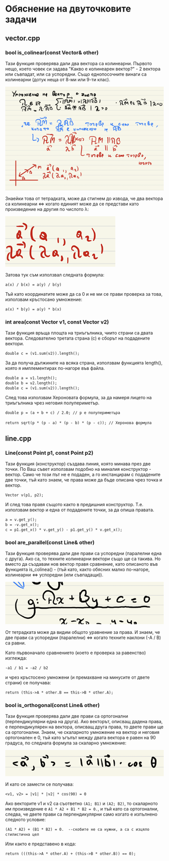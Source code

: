 # Обяснение на двуточковите задачи
## vector.cpp
### bool is_colinear(const Vector& other)
Тази функция проверява дали два вектора са колинеарни. Първото нещо, което човек си задава "Kакво е колинеарен вектор?" - 2 вектора или съвпадат, или са успоредни. Също еднопосочните винаги са колинеарни (дотук неща от 8-ми или 9-ти клас). 

<img src="assets/co.png" >

Знаейки това от тетрадката, може да стигнем до извода, че два вектора са колинеарни <=> когато единият може да се представи като произведение на другия по числото λ: 

<img src="assets/small_co.png" >

Затова тук съм използвал следната формула:
```
a(x) / b(x) = a(y) / b(y)
```
Тъй като координатите може да са 0 и не ми се прави проверка за това, използвам кръстосано умножение:
```
a(x) * b(y) = a(y) * b(x)
```
### int area(const Vector v1, const Vector v2)
Тази функция връща площта на триъгълника, чиито страни са двата вектора. Следователно третата страна (c) е сборът на подадените вектори. 
```
double c = (v1.sum(v2)).length();
```
За да получа дължините на всяка страна, използвам функцията length(), която я имплементирах по-нагоре във файла.
```
double a = v1.length();
double b = v2.length();
double c = (v1.sum(v2)).length();
```
След това използвам Хероновата формула, за да намеря лицето на триъгълника чрез неговия полупериметър.
```
double p = (a + b + c) / 2.0; // p е полупериметъра

return sqrt(p * (p - a) * (p - b) * (p - c)); // Херонова формула
```
## line.cpp
### Line(const Point p1, const Point p2)
Тази функция (конструктор) създава линия, която минава през две точки. По Ваш съвет използвам подобно на миналия конструктор - вектор. Само че този път не е подаден, а го инстанцирам с подадените две точки, тъй като знаем, че права може да бъде описана чрез точка и вектор.
```
Vector v(p1, p2);
```
И след това правя същото както в предишния конструктор. Т.е. използвам вектор и една от подадените точки, за да опиша правата.
```
a = v.get_y();
b = -v.get_x();
c = p1.get_x() * v.get_y() - p1.get_y() * v.get_x();
```
### bool are_parallel(const Line& other)
Тази функция проверява дали две прави са успоредни (паралелни една с друга). Ако са, то техните колинеарни вектори също ще са такива. Но вместо да създавам нов вектор правя сравнение, като описаното във функцията is_colinea() - (тъй като, както обясних малко по-нагоре, колинеарни <=> успоредни (или съвпадащи)). 

<img src="assets/lines.png" >

От тетрадката може да видим общото уравнение за права. И знаем, че две прави са успоредни (паралелни) <=> когато техните наклони (-А / В) са равни.

Като първоначало сравнението (което е проверка за равенство) изглежда:
```
-a1 / b1 = -a2 / b2
```

и чрез кръстосено умножени (и премахване на минусите от двете страни) се получава:

```
return (this->A * other.B == this->B * other.A);
```

### bool is_orthogonal(const Line& other)
Тази функция проверява дали две прави са ортогонални (перпендикулярни една на друга). Ако векторът, описващ дадена права, е перпендикулярен на вектора, описващ друга права, то двете прави ще са ортогонални. Знаем, че скаларното умножение на вектор и неговия ортогонален е 0, тъй като ъгълът между двата вектора е равен на 90 градуса, по следната формула за скаларно умножение: 

<img src="assets/scalar.png" >

И като се замести се получава:

```
<v1, v2> = |v1| * |v2| * cos(90) = 0
```

Ако векторите v1 и v2 са съответно ```(A1; B1)``` и ```(A2; B2)```, то скаларното им произведение е ```A1 * A2 + B1 * B2 = 0.```, и тъй като са ортогонални, следва, че двете прави са перпендикулярни само когато е изпълнено следното условие:

```
(A1 * A2) + (B1 * B2) = 0.  --скобите не са нужни, а са с изцяло стилистична цел
```

Или както е представено в кода:

```
return (((this->A * other.A) + (this->B * other.B)) == 0);
```